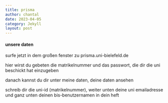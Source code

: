 ```yaml
---
title: prisma
author: chantal
date: 2023-04-05
category: Jekyll
layout: post
---
```

#### unsere daten
surfe jetzt in dem großen fenster zu prisma.uni-bielefeld.de

hier wirst du gebeten die matrikelnummer und das passwort, die dir die uni beschickt hat einzugeben

danach kannst du dir unter meine daten, deine daten ansehen

schreib dir die uni-id (matrikelnummer), weiter unten deine uni emailadresse und ganz unten deinen bis-benutzernamen in dein heft

